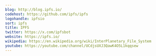 ```yaml
---
blog: http://blog.ipfs.io/
codehost: https://github.com/ipfs/ipfs
logohandle: ipfsio
sort: ipfs
title: IPFS
twitter: https://x.com/ipfsbot
website: https://ipfs.io/
wikipedia: https://en.wikipedia.org/wiki/InterPlanetary_File_System
youtube: https://youtube.com/channel/UCdjsUXJ3QawK4O5L1kqqsew
---
```

